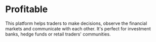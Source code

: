 # Profitable
This platform helps traders to make decisions, observe the financial markets and communicate with each other. It's perfect for investment banks, hedge funds or retail traders' communities.
